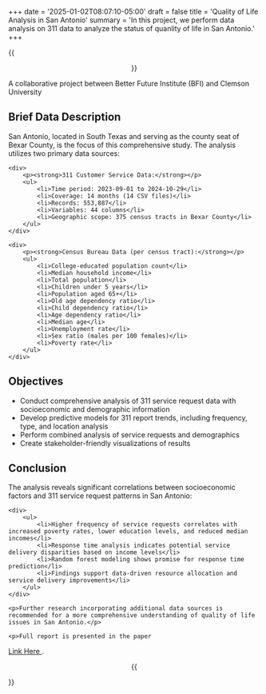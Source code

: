 +++
date = '2025-01-02T08:07:10-05:00'
draft = false
title = 'Quality of Life Analysis in San Antonio'
summary = 'In this project, we perform data analysis on 311 data to analyze the status of quanlity of life in San Antonio.'
+++

{{<center>}}

<div class="header" style="text-align:left">
    <p>A collaborative project between Better Future Institute (BFI) and Clemson University</p>
</div>

<section style="text-align:left">
    <h2>Brief Data Description</h2>
    <p>San Antonio, located in South Texas and serving as the county seat of Bexar County, is the focus of this comprehensive study. The analysis utilizes two primary data sources:</p>

    <div>
        <p><strong>311 Customer Service Data:</strong></p>
        <ul>
            <li>Time period: 2023-09-01 to 2024-10-29</li>
            <li>Coverage: 14 months (14 CSV files)</li>
            <li>Records: 553,887</li>
            <li>Variables: 44 columns</li>
            <li>Geographic scope: 375 census tracts in Bexar County</li>
        </ul>
    </div>

    <div>
        <p><strong>Census Bureau Data (per census tract):</strong></p>
        <ul>
            <li>College-educated population count</li>
            <li>Median household income</li>
            <li>Total population</li>
            <li>Children under 5 years</li>
            <li>Population aged 65+</li>
            <li>Old age dependency ratio</li>
            <li>Child dependency ratio</li>
            <li>Age dependency ratio</li>
            <li>Median age</li>
            <li>Unemployment rate</li>
            <li>Sex ratio (males per 100 females)</li>
            <li>Poverty rate</li>
        </ul>
    </div>
</section>

<section style="text-align:left">
    <h2>Objectives</h2>
    <ul>
        <li>Conduct comprehensive analysis of 311 service request data with socioeconomic and demographic information</li>
        <li>Develop predictive models for 311 report trends, including frequency, type, and location analysis</li>
        <li>Perform combined analysis of service requests and demographics</li>
        <li>Create stakeholder-friendly visualizations of results</li>
    </ul>
</section>

<section style="text-align:left">
    <h2>Conclusion</h2>
    <p>The analysis reveals significant correlations between socioeconomic factors and 311 service request patterns in San Antonio:</p>

    <div>
        <ul>
            <li>Higher frequency of service requests correlates with increased poverty rates, lower education levels, and reduced median incomes</li>
            <li>Response time analysis indicates potential service delivery disparities based on income levels</li>
            <li>Random forest modeling shows promise for response time prediction</li>
            <li>Findings support data-driven resource allocation and service delivery improvements</li>
        </ul>
    </div>

    <p>Further research incorporating additional data sources is recommended for a more comprehensive understanding of quality of life issues in San Antonio.</p>

    <p>Full report is presented in the paper

<a class="resume-link" href="/pdfs/Quality_of_life_analysis_san_antonio.pdf"> Link Here </a>.</p>

</section>

{{</center>}}
